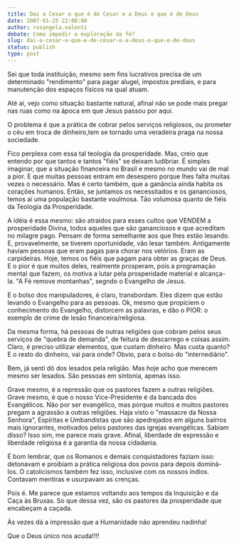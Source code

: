 ```yaml
---
title: Dai a Cesar o que é de Cesar e a Deus o que é de Deus
date: 2007-01-25 22:00:00
author: rosangela.valenti
debate: Como impedir a exploração da fé?
slug: dai-a-cesar-o-que-e-de-cesar-e-a-deus-o-que-e-de-deus
status: publish 
type: post
---
```


Sei que toda instituição, mesmo sem fins lucrativos precisa de um determinado "rendimento" para pagar alugel, impostos prediais, e para manutenção dos espaços físicos na qual atuam.  

Até aí, vejo como situação bastante natural, afinal não se pode mais pregar nas ruas como na ápoca em que Jesus passou por aqui.  

O problema é que a prática de cobrar pelos serviços religiosos, ou prometer o céu em troca de dinheiro,tem se tornado uma veradeira praga na nossa sociedade.  

Fico perplexa com essa tal teologia da prosperidade. Mas, creio que entendo por que tantos e tantos "fiéis" se deixam ludibriar. É simples imaginar, que a situação financeira no Brasil e mesmo no mundo vai de mal a pior. E que muitas pessoas entram em desespero porque lhes falta muitas vezes o necessário. Mas é certo também, que a ganância ainda habita os corações humanos. Então, se juntamos os necessitados e os gananciosos, temos aí uma população bastante voulmosa. Tão volumosa quanto de fiéis da Teologia da Prosperidade.  

A idéia é essa mesmo: são atraidos para esses cultos que VENDEM a prosperidade Divina, todos aqueles que são gananciosos e que acreditam no milagre pago. Pensam de forma semelhante aos que lhes estão lesando. E, provavelmente, se tiverem oportunidade, vão lesar também. Antigamente haviam pessoas que eram pagas para chorar nos velórios. Eram as carpideiras. Hoje, temos os fiéis que pagam para obter as graças de Deus. E o pior é que muitos deles, realmente prosperam, pois a programação mental que fazem, os motiva a lutar pela prosperidade material e alcança-la. "A Fé remove montanhas", segndo o Evangelho de Jesus.   

E o bolso dos manipuladores, é claro, transbordam. Eles dizem que estão levando o Evangelho para as pessoas. Ok, mesmo que propiciem o conhecimento do Evangelho, distorcem as palavras, e dão o PIOR: o exemplo de crime de lesão financeira/religiosa.  

Da mesma forma, há pessoas de outras religiões que cobram pelos seus serviços de "quebra de demanda", de feitura de descarrego e coisas assim. Claro, é preciso utilizar elementos, que custam dinheiro. Mas custa quanto? E o resto do dinheiro, vai para onde? Obvio, para o bolso do "internediário".  

Bem, já senti dó dos lesados pela religião. Mas hoje acho que merecem mesmo ser lesados. São pessoas em sintonia, apenas isso.   

Grave mesmo, é a repressão que os pastores fazem a outras religiões. Grave mesmo, é que o nosso Vice-Presidente é da bancada dos Evangélicos. Não por ser evangélico, mas porque muitos e muitos pastores pregam a agrassão a outras religiões. Haja visto o "massacre da Nossa Senhora", Espíritas e Umbandistas que são apedrejados em alguns bairros mais ignorantes, motivados pelos pastores das igrejas evangélicas. Sabiam disso? Isso sim, me parece mais grave. Afinal, liberdade de expressão e liberdade religiosa é a garantia da nossa cidadania.  

É bom lembrar, que os Romanos e demais conquistadores faziam isso: detonavam e proibiam a prática religiosa dos povos para depois dominá-los. O catolicismos também fez isso, inclusive com os nossos índios. Contavam mentiras e usurpavam as crenças.  

Pois é. Me parece que estamos voltando aos tempos da Inquisição e da Caça às Bruxas. So que dessa vez, são os pastores da prosperidade que encabeçam a caçada.  

Às vezes dá a impressão que a Humanidade não aprendeu nadinha!  

Que o Deus único nos acuda!!!!
